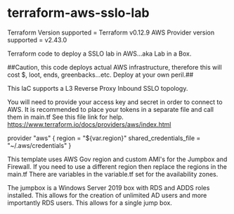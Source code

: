 # terraform-aws-sslo-lab

Terraform Version supported = Terraform v0.12.9
AWS Provider version supported = v2.43.0

Terraform code to deploy a SSLO lab in AWS...aka Lab in a Box.

##Caution, this code deploys actual AWS infrastructure, therefore this will cost $, loot, ends, greenbacks...etc. Deploy at your own peril.##

This IaC supports a L3 Reverse Proxy Inbound SSLO topology.


You will need to provide your access key and secret in order to connect to AWS.
It is recommended to place your tokens in a separate file and call them in main.tf
See this file link for help.
https://www.terraform.io/docs/providers/aws/index.html

provider "aws" {
  region = "${var.region}"
  shared_credentials_file = "~/.aws/credentials"
}

This template uses AWS Gov region and custom AMI's for the Jumpbox and Firewall.
If you need to use a different region then replace the regions in the main.tf
There are variables in the variable.tf set for the availability zones.

The jumpbox is a Windows Server 2019 box with RDS and ADDS roles installed.  This allows for the creation of unlimited AD users and more importantly RDS users.  This allows for a single jump box.


